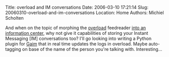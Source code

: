 Title: overload and IM conversations
Date: 2006-03-10 17:21:14
Slug: 20060310-overload-and-im-conversations
Location: Home
Authors: Michiel Scholten

<p>And when on the topic of morphing the <a href="http://aquariusoft.org/page/html/overload/">overload</a> feedreader <a href="http://aquariusoft.org/~mbscholt/index.php?rantid=383">into an information center</a>, why not give it capabilities of storing your Instant Messaging [IM] conversations too? I'll go looking into writing a Python plugin for <a href="http://gaim.sf.net/">Gaim</a> that in real time updates the logs in overload. Maybe auto-tagging on base of the name of the person you're talking with. Interesting...</p>